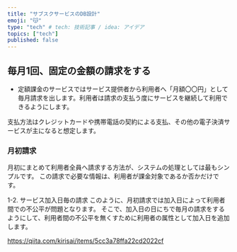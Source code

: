 ```yaml
---
title: "サブスクサービスのDB設計"
emoji: "😽"
type: "tech" # tech: 技術記事 / idea: アイデア
topics: ["tech"]
published: false
---
```



## 毎月1回、固定の金額の請求をする

- 定額課金のサービスではサービス提供者から利用者へ「月額〇〇円」として毎月請求を出します。利用者は請求の支払う度にサービスを継続して利用できるようにします。

支払方法はクレジットカードや携帯電話の契約による支払、その他の電子決済サービスが主になると想定します。

### 月初請求

月初にまとめて利用者全員へ請求する方法が、システムの処理としては最もシンプルです。
この請求で必要な情報は、利用者が課金対象であるか否かだけです。


1-2. サービス加入日毎の請求
このように、月初請求では加入日によって利用者間での不公平が問題となります。
そこで、加入日の日にちで毎月の請求をするようにして、利用者間の不公平を無くすために利用者の属性として加入日を追加します。

https://qiita.com/kirisai/items/5cc3a78ffa22cd2022cf
